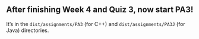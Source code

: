 ## After finishing Week 4 and Quiz 3, now start PA3!

It’s in the `dist/assignments/PA3` (for C++) and `dist/assignments/PA3J` (for Java) directories.